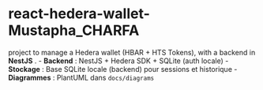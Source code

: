 # react-hedera-wallet-Mustapha_CHARFA
project to manage a Hedera wallet (HBAR + HTS Tokens), with a backend in **NestJS** . - **Backend** : NestJS + Hedera SDK + SQLite (auth locale) - **Stockage** : Base SQLite locale (backend) pour sessions et historique - **Diagrammes** : PlantUML dans `docs/diagrams`
